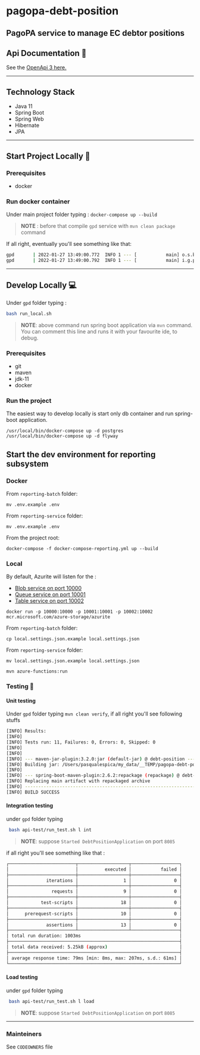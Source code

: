 # pagopa-debt-position
PagoPA service to manage EC debtor positions
---
## Api Documentation 📖

See the [OpenApi 3 here.](https://editor.swagger.io/?url=https://raw.githubusercontent.com/pagopa/pagopa-debt-position/main/gpd/openapi/openapi.json)

---
## Technology Stack
- Java 11
- Spring Boot
- Spring Web
- Hibernate
- JPA

---

## Start Project Locally 🚀

### Prerequisites
- docker

### Run docker container

Under main project folder typing :
`docker-compose up --build`
>**NOTE** : before that compile `gpd` service with `mvn clean package` command

If all right, eventually you'll see something like that:
```sh
gpd       | 2022-01-27 13:49:00.772  INFO 1 --- [           main] o.s.b.w.embedded.tomcat.TomcatWebServer  : Tomcat started on port(s): 8085 (http) with context path ''
gpd       | 2022-01-27 13:49:00.792  INFO 1 --- [           main] i.g.p.d.DebtPositionApplication          : Started DebtPositionApplication in 9.591 seconds (JVM running for 10.458)
```

---

## Develop Locally 💻

Under `gpd` folder typing :

```sh 
bash run_local.sh
```
> **NOTE**: above command run spring boot application via `mvn` command. You can comment this line and runs it with your favourite ide, to debug. 

### Prerequisites
- git
- maven
- jdk-11
- docker

### Run the project
The easiest way to develop locally is start only db container and run spring-boot application.
```
/usr/local/bin/docker-compose up -d postgres
/usr/local/bin/docker-compose up -d flyway
```


## Start the dev environment for reporting subsystem

### Docker

From `reporting-batch` folder:

```
mv .env.example .env
```

From `reporting-service` folder:

```
mv .env.example .env
```

From the project root:
```
docker-compose -f docker-compose-reporting.yml up --build
```

### Local
By default, Azurite will listen for the :
- [Blob service on port 10000](
https://docs.microsoft.com/en-us/azure/storage/common/storage-use-azurite?tabs=visual-studio#blob-listening-port-configuration)
- [Queue service on port 10001](https://docs.microsoft.com/en-us/azure/storage/common/storage-use-azurite?tabs=visual-studio#queue-listening-port-configuration)
- [Table service on port 10002](https://docs.microsoft.com/en-us/azure/storage/common/storage-use-azurite?tabs=visual-studio#table-listening-port-configuration)

```
docker run -p 10000:10000 -p 10001:10001 -p 10002:10002 mcr.microsoft.com/azure-storage/azurite
```

From `reporting-batch` folder:

```
cp local.settings.json.example local.settings.json
```

From `reporting-service` folder:

```
mv local.settings.json.example local.settings.json
```

```
mvn azure-functions:run
```


### Testing 🧪

#### Unit testing

Under `gpd` folder typing `mvn clean verify`, if all right you'll see following stuffs

```sh
[INFO] Results:
[INFO]
[INFO] Tests run: 11, Failures: 0, Errors: 0, Skipped: 0
[INFO]
[INFO]
[INFO] --- maven-jar-plugin:3.2.0:jar (default-jar) @ debt-position ---
[INFO] Building jar: /Users/pasqualespica/my_data/__TEMP/pagopa-debt-position/gpd/target/debt-position-0.0.1-SNAPSHOT.jar
[INFO]
[INFO] --- spring-boot-maven-plugin:2.6.2:repackage (repackage) @ debt-position ---
[INFO] Replacing main artifact with repackaged archive
[INFO] ------------------------------------------------------------------------
[INFO] BUILD SUCCESS
```

#### Integration testing

under `gpd` folder typing

```sh
 bash api-test/run_test.sh l int
```
> **NOTE**: suppose `Started DebtPositionApplication` on port `8085`

if all  right you'll see something like that :

```sh
┌─────────────────────────┬───────────────────┬──────────────────┐
│                         │          executed │           failed │
├─────────────────────────┼───────────────────┼──────────────────┤
│              iterations │                 1 │                0 │
├─────────────────────────┼───────────────────┼──────────────────┤
│                requests │                 9 │                0 │
├─────────────────────────┼───────────────────┼──────────────────┤
│            test-scripts │                18 │                0 │
├─────────────────────────┼───────────────────┼──────────────────┤
│      prerequest-scripts │                10 │                0 │
├─────────────────────────┼───────────────────┼──────────────────┤
│              assertions │                13 │                0 │
├─────────────────────────┴───────────────────┴──────────────────┤
│ total run duration: 1003ms                                     │
├────────────────────────────────────────────────────────────────┤
│ total data received: 5.25kB (approx)                           │
├────────────────────────────────────────────────────────────────┤
│ average response time: 79ms [min: 8ms, max: 207ms, s.d.: 61ms] │
└────────────────────────────────────────────────────────────────┘
```


#### Load testing

under `gpd` folder typing

```sh
 bash api-test/run_test.sh l load
```
> **NOTE**: suppose `Started DebtPositionApplication` on port `8085`


---

### Mainteiners
See `CODEOWNERS` file

